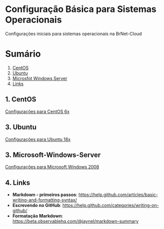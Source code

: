 # Configuração Básica para Sistemas Operacionais
Configurações iniciais para sistemas operacionais na BrNet-Cloud

# Sumário
1. [CentOS](#1-CentOS)
2. [Ubuntu](#2-Ubuntu)
3. [Microsfot Windows Server](#3-Microsoft-Windows-Server)
4. [Links](#6-links)

## 1. CentOS
[Configurações para CentOS 6x](centos6x.md)

## 3. Ubuntu
[Configurações para Ubuntu 18x](ubuntu18x.md)

## 3. Microsoft-Windows-Server
[Configurações para Microsoft Windows 2008](windows2008.md)

## 4. Links
- **Markdown - primeiros passos**: https://help.github.com/articles/basic-writing-and-formatting-syntax/
- **Escrevendo no GitHub**: https://help.github.com/categories/writing-on-github/
- **Formatação Markdown**: https://beta.observablehq.com/@jaynel/markdown-summary